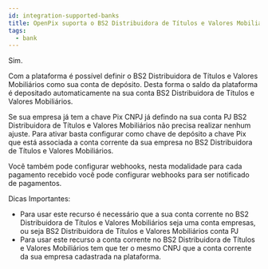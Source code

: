 ```yaml
---
id: integration-supported-banks
title: OpenPix suporta o BS2 Distribuidora de Títulos e Valores Mobiliários ?
tags:
  - bank
---
```


Sim.

Com a plataforma é possível definir o BS2 Distribuidora de Títulos e Valores Mobiliários como sua conta de depósito. Desta forma o saldo da plataforma é depositado automaticamente na sua conta BS2 Distribuidora de Títulos e Valores Mobiliários.

Se sua empresa já tem a chave Pix CNPJ já defindo na sua conta PJ BS2 Distribuidora de Títulos e Valores Mobiliários não precisa realizar nenhum ajuste. Para ativar basta configurar como chave de depósito a chave Pix que está associada a conta corrente da sua empresa no BS2 Distribuidora de Títulos e Valores Mobiliários.

Você também pode configurar webhooks, nesta modalidade para cada pagamento recebido você pode configurar webhooks para ser notificado de pagamentos.

Dicas Importantes:

- Para usar este recurso é necessário que a sua conta corrente no BS2 Distribuidora de Títulos e Valores Mobiliários seja uma conta empresas, ou seja BS2 Distribuidora de Títulos e Valores Mobiliários conta PJ
- Para usar este recurso a conta corrente no BS2 Distribuidora de Títulos e Valores Mobiliários tem que ter o mesmo CNPJ que a conta corrente da sua empresa cadastrada na plataforma.
